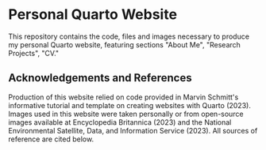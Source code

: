 # Personal Quarto Website 

This repository contains the code, files and images necessary to produce my personal Quarto website, featuring sections "About Me", "Research Projects", "CV." 

## Acknowledgements and References 
Production of this website relied on code provided in Marvin Schmitt's informative tutorial and template on creating websites with Quarto (2023). Images used in this website were taken personally or from open-source images available at Encyclopedia Britannica (2023) and the National Environmental Satellite, Data, and Information Service (2023). All sources of reference are cited below. 
